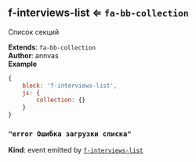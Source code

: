 <a name="module_f-interviews-list"></a>

## f-interviews-list ⇐ <code>fa-bb-collection</code>
Список секций

**Extends**: <code>fa-bb-collection</code>  
**Author**: annvas  
**Example**  
```js
{
    block: 'f-interviews-list',
    js: {
        collection: {}
    }
}
```
<a name="event_error Ошибка загрузки списка"></a>

### `"error Ошибка загрузки списка"`
**Kind**: event emitted by [<code>f-interviews-list</code>](#module_f-interviews-list)  
